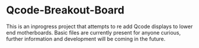 # Qcode-Breakout-Board

This is an inprogress project that attempts to re add Qcode displays to lower end motherboards. Basic files are currently present for anyone curious, further information and development will be coming in the future.
